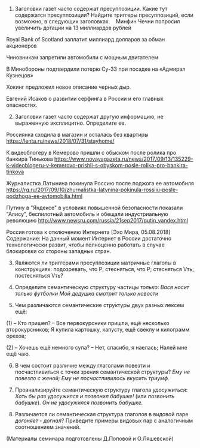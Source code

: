 1. Заголовки газет часто содержат пресуппозиции. Какие тут содержатся пресуппозиции? Найдите триггеры пресуппозиций, если возможно, в следующих заголовках. 
 
Минфин Чечни попросил увеличить дотации на 13 миллиардов рублей 

Royal Bank of Scotland заплатит миллиард долларов за обман акционеров 

Чиновникам запретили автомобили с мощным двигателем

В Минобороны подтвердили потерю Су-33 при посадке на «Адмирал Кузнецов» 

Хокинг предложил новое описание черных дыр. 

Евгений Исаков о развитии серфинга в России и его главных опасностях.


2. Заголовки газет часто содержат другую информацию, не выраженную эксплицитно. Определите ее. 

Россиянка сходила в магазин и осталась без квартиры https://lenta.ru/news/2018/07/31/stayhome/

К видеоблогеру в Кемерово пришли с обыском после ролика про банкира Тинькова https://www.novayagazeta.ru/news/2017/09/13/135229-k-videoblogeru-v-kemerovo-prishli-s-obyskom-posle-rolika-pro-bankira-tinkova

Журналистка Латынина покинула Россию после поджога ее автомобиля https://rg.ru/2017/09/10/zhurnalistka-latynina-pokinula-rossiiu-posle-podzhoga-ee-avtomobilia.html 

Путину в "Яндексе" в условиях повышенной безопасности показали "Алису", беспилотный автомобиль и обещали индустриальную революцию http://www.newsru.com/russia/21sep2017/putin_yandex.html

Россия готова к отключению Интернета [Эхо Мира, 05.08.2018] Содержание: На данный момент Интернет в России достаточно технологически развит, чтобы полноценно работать в случае блокировки со стороны западных стран.


3. Являются ли триггерами пресуппозиции матричные глаголы в конструкциях: подозревать, что Р; стесняться, что Р; стесняться Vть; постесняться Vть? 


4. Определите семантическую структуру частицы _только_:
_Вася носит только футболки_
_Мой дедушка смотрит только новости_


5. Чем различаются семантические структуры двух разных лексем ещё:

 (1)  – Кто пришел? 
         – Все первокурсники пришли, ещё несколько второкурсников; 
           Я купила картошку, капусту, ещё свеклу и килограмм орехов; 

(2) – Хочешь ещё немного супа? 
        – Нет, спасибо, я наелась;
           Налей мне ещё чаю.


6. В чем состоит различие между глаголами повезти и посчастливиться с точки зрения семантической структуры? 
_Ему не повезло с женой;_ 
_Ему не посчастливилось вкусить триумф._  


7. Проанализируйте семантическую структуру глагола _удосужиться_:
_Хоть бы раз удосужился и позвонил бабушке!_ (или _позвонить бабушке_). _Он не удосужился позвонить бабушке._ 


8. Различается ли семантическая структура глаголов в видовой паре _догоняет_ - _догнал_? Приведите примеры видовых пар с аналогичным соотношением значений. 

(Материалы семинара подготовлены Д.Поповой и О.Ляшевской)  
